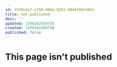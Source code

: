 ```yaml
---
id: 1549e2a7-a758-468a-8261-d046f80c5641
title: not-published
desc: ''
updated: 1596162589758
created: 1596162589758
published: false
---
```


# This page isn't published

